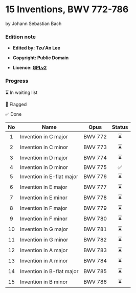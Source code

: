# 15 Inventions, BWV 772-786
by Johann Sebastian Bach

### Edition note

- **Edited by: Tzu'An Lee**

- **Copyright: Public Domain**

- **Licence: [GPLv2](https://www.gnu.org/licenses/old-licenses/gpl-2.0.en.html)**


### Progress

⌛ In waiting list

🚩 Flagged

✅ Done

| No | Name | Opus  | Status |
|:-:|---|:-:|:-:|
|  1 | Invention in C major | BWV 772 | ⌛ |
|  2 | Invention in C minor | BWV 773 | ⌛ |
|  3 | Invention in D major | BWV 774 | ⌛ |
|  4 | Invention in D minor | BWV 775 | ✅ |
|  5 | Invention in E-flat major | BWV 776 | ⌛ |
|  6 | Invention in E major | BWV 777 | ⌛ |
|  7 | Invention in E minor | BWV 778 | ⌛ |
|  8 | Invention in F major | BWV 779 | ⌛ |
|  9 | Invention in F minor | BWV 780 | ⌛ |
| 10 | Invention in G major | BWV 781 | ⌛ |
| 11 | Invention in G minor | BWV 782 | ⌛ |
| 12 | Invention in A major | BWV 783 | ⌛ |
| 13 | Invention in A minor | BWV 784 | ⌛ |
| 14 | Invention in B-flat major | BWV 785 | ⌛ |
| 15 | Invention in B minor | BWV 786 | ⌛ |
